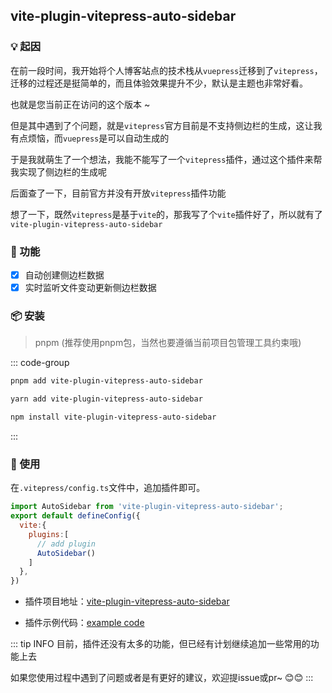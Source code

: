 ## vite-plugin-vitepress-auto-sidebar

### 💡 起因

在前一段时间，我开始将个人博客站点的技术栈从`vuepress`迁移到了`vitepress`，迁移的过程还是挺简单的，而且体验效果提升不少，默认是主题也非常好看。

也就是您当前正在访问的这个版本 ~

但是其中遇到了个问题，就是`vitepress`官方目前是不支持侧边栏的生成，这让我有点烦恼，而`vuepress`是可以自动生成的

于是我就萌生了一个想法，我能不能写了一个`vitepress`插件，通过这个插件来帮我实现了侧边栏的生成呢

后面查了一下，目前官方并没有开放`vitepress`插件功能

想了一下，既然`vitepress`是基于`vite`的，那我写了个`vite`插件好了，所以就有了`vite-plugin-vitepress-auto-sidebar`

### 🌈 功能

- [x] 自动创建侧边栏数据
- [x] 实时监听文件变动更新侧边栏数据

### 📦 安装

> pnpm (推荐使用pnpm包，当然也要遵循当前项目包管理工具约束哦)

::: code-group

```bash [pnpm]
pnpm add vite-plugin-vitepress-auto-sidebar
```

```bash [yarn]
yarn add vite-plugin-vitepress-auto-sidebar
```

```bash [npm]
npm install vite-plugin-vitepress-auto-sidebar
```



:::

### 🎨 使用

在`.vitepress/config.ts`文件中，追加插件即可。

```JavaScript
import AutoSidebar from 'vite-plugin-vitepress-auto-sidebar';
export default defineConfig({
  vite:{
    plugins:[
      // add plugin
      AutoSidebar()
    ]
  },
})
```

- 插件项目地址：[vite-plugin-vitepress-auto-sidebar](https://github.com/QC2168/vite-plugin-vitepress-auto-sidebar)

- 插件示例代码：[example code](https://github.com/QC2168/vite-plugin-vitepress-auto-sidebar/tree/main/example)

::: tip INFO
目前，插件还没有太多的功能，但已经有计划继续追加一些常用的功能上去

如果您使用过程中遇到了问题或者是有更好的建议，欢迎提issue或pr~ 😊😊
:::

